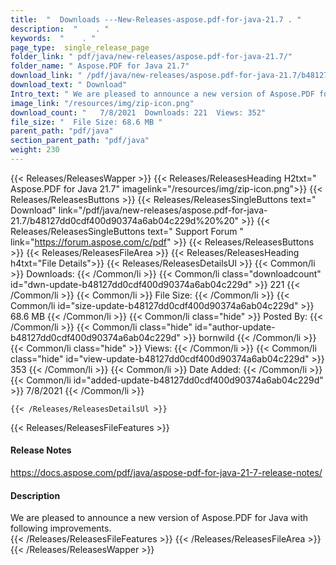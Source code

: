 ```yaml
---
title:  "  Downloads ---New-Releases-aspose.pdf-for-java-21.7 . " 
description:  "    . " 
keywords:  "    . " 
page_type:  single_release_page
folder_link: " pdf/java/new-releases/aspose.pdf-for-java-21.7/"
folder_name: " Aspose.PDF for Java 21.7"
download_link: " /pdf/java/new-releases/aspose.pdf-for-java-21.7/b48127dd0cdf400d90374a6ab04c229d"
download_text: " Download"
Intro_text: " We are pleased to announce a new version of Aspose.PDF for Java with following i..."
image_link: "/resources/img/zip-icon.png"
download_count: "   7/8/2021  Downloads: 221  Views: 352"
file_size: "  File Size: 68.6 MB "
parent_path: "pdf/java"
section_parent_path: "pdf/java"
weight: 230
---
```


{{< Releases/ReleasesWapper >}}
  {{< Releases/ReleasesHeading H2txt=" Aspose.PDF for Java 21.7" imagelink="/resources/img/zip-icon.png">}}
  {{< Releases/ReleasesButtons >}}
    {{< Releases/ReleasesSingleButtons text=" Download" link="/pdf/java/new-releases/aspose.pdf-for-java-21.7/b48127dd0cdf400d90374a6ab04c229d%20%20" >}}
    {{< Releases/ReleasesSingleButtons text=" Support Forum " link="https://forum.aspose.com/c/pdf" >}}
  {{< Releases/ReleasesButtons >}}
  {{< Releases/ReleasesFileArea >}}
    {{< Releases/ReleasesHeading h4txt="File Details">}}
    {{< Releases/ReleasesDetailsUl >}}
            {{< Common/li  >}} Downloads: {{< /Common/li >}} 
      {{< Common/li class="downloadcount" id="dwn-update-b48127dd0cdf400d90374a6ab04c229d" >}} 221 {{< /Common/li >}} 
      {{< Common/li  >}} File Size: {{< /Common/li >}} 
      {{< Common/li id="size-update-b48127dd0cdf400d90374a6ab04c229d" >}} 68.6 MB {{< /Common/li >}} 
      {{< Common/li  class="hide" >}} Posted By: {{< /Common/li >}} 
      {{< Common/li class="hide" id="author-update-b48127dd0cdf400d90374a6ab04c229d" >}} bornwild {{< /Common/li >}} 
      {{< Common/li class="hide"  >}} Views: {{< /Common/li >}} 
      {{< Common/li class="hide" id="view-update-b48127dd0cdf400d90374a6ab04c229d" >}} 353 {{< /Common/li >}} 
      {{< Common/li  >}} Date Added: {{< /Common/li >}} 
      {{< Common/li id="added-update-b48127dd0cdf400d90374a6ab04c229d" >}} 7/8/2021 {{< /Common/li >}} 

    {{< /Releases/ReleasesDetailsUl >}}

  {{< Releases/ReleasesFileFeatures >}}
      <h4>Release Notes</h4><div><a href="https://docs.aspose.com/pdf/java/aspose-pdf-for-java-21-7-release-notes/">https://docs.aspose.com/pdf/java/aspose-pdf-for-java-21-7-release-notes/</a></div><h4>Description</h4><div class="HTMLDescription">We are pleased to announce a new version of Aspose.PDF for Java with following improvements.</div>
  {{< /Releases/ReleasesFileFeatures >}}
 {{< /Releases/ReleasesFileArea >}}
{{< /Releases/ReleasesWapper >}}


